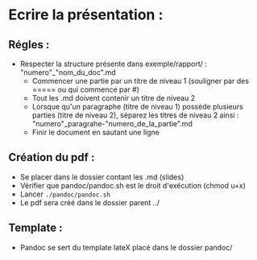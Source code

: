 # Ecrire la présentation :

## Régles :

* Respecter la structure présente dans exemple/rapport/ : "numero"_"nom_du_doc".md
	*   Commencer une partie par un titre de niveau 1 (souligner par des ===== ou qui commence par #)
	*   Tout les .md doivent contenir un titre de niveau 2
	*   Lorsque qu'un paragraphe (titre de niveau 1) possède plusieurs parties (titre de niveau 2), séparez les titres de niveau 2 ainsi : "numero"_paragrahe-"numero_de_la_partie".md 
	*   Finir le document en sautant une ligne

## Création du pdf :

* Se placer dans le dossier contant les .md (slides)
* Vérifier que pandoc/pandoc.sh est le droit d'exécution (chmod u+x)
* Lancer ```./pandoc/pandoc.sh```
* Le pdf sera créé dans le dossier parent ../

## Template :

* Pandoc se sert du template lateX placé dans le dossier pandoc/
